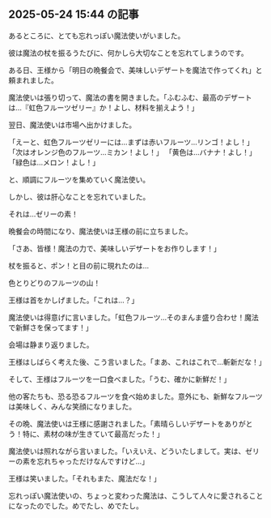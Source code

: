 ## 2025-05-24 15:44 の記事
あるところに、とても忘れっぽい魔法使いがいました。

彼は魔法の杖を振るうたびに、何かしら大切なことを忘れてしまうのです。

ある日、王様から「明日の晩餐会で、美味しいデザートを魔法で作ってくれ」と頼まれました。

魔法使いは張り切って、魔法の書を開きました。「ふむふむ、最高のデザートは…『虹色フルーツゼリー』か！よし、材料を揃えよう！」

翌日、魔法使いは市場へ出かけました。

「えーと、虹色フルーツゼリーには…まずは赤いフルーツ…リンゴ！よし！」
「次はオレンジ色のフルーツ…ミカン！よし！」
「黄色は…バナナ！よし！」
「緑色は…メロン！よし！」

と、順調にフルーツを集めていく魔法使い。

しかし、彼は肝心なことを忘れていました。

それは…ゼリーの素！

晩餐会の時間になり、魔法使いは王様の前に立ちました。

「さあ、皆様！魔法の力で、美味しいデザートをお作りします！」

杖を振ると、ポン！と目の前に現れたのは…

色とりどりのフルーツの山！

王様は首をかしげました。「これは…？」

魔法使いは得意げに言いました。「虹色フルーツ…そのまんま盛り合わせ！魔法で新鮮さを保ってます！」

会場は静まり返りました。

王様はしばらく考えた後、こう言いました。「まあ、これはこれで…斬新だな！」

そして、王様はフルーツを一口食べました。「うむ、確かに新鮮だ！」

他の客たちも、恐る恐るフルーツを食べ始めました。意外にも、新鮮なフルーツは美味しく、みんな笑顔になりました。

その晩、魔法使いは王様に感謝されました。「素晴らしいデザートをありがとう！特に、素材の味が生きていて最高だった！」

魔法使いは照れながら言いました。「いえいえ、どういたしまして。実は、ゼリーの素を忘れちゃっただけなんですけど…」

王様は笑いました。「それもまた、魔法だな！」

忘れっぽい魔法使いの、ちょっと変わった魔法は、こうして人々に愛されることになったのでした。めでたし、めでたし。
